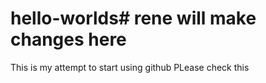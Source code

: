 # hello-worlds# rene will make changes here
This is my attempt to start using github
PLease check this
